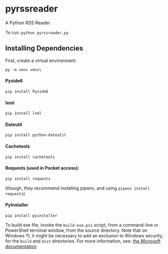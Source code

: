 # pyrssreader
A Python RSS Reader

To run:
`python pyrssreader.py`


## Installing Dependencies

First, create a virtual environment:

`py -m venv venv\`

#### Pyside6
`pip install Pyside6`

#### lxml
`pip install lxml`

#### Dateutil
`pip install python-dateutil`

#### Cachetools
`pip install cachetools`

#### Requests  (used in Pocket access):
`pip install requests`

(though, they recommend installing pipenv, and using `pipenv install requests`)

#### PyInstaller
`pip install pyinstaller`

To build exe file, invoke the `build-exe.ps1` script, from a command-line or PowerShell terminal window, from the source directory.  Note that on Windows 11, it might be necessary to add an exclusion to Windows security, for the `build` and `dist` directories.  For more information, see: [the Microsoft documentation](https://support.microsoft.com/en-us/windows/add-an-exclusion-to-windows-security-811816c0-4dfd-af4a-47e4-c301afe13b26#ID0EBF=Windows_11)